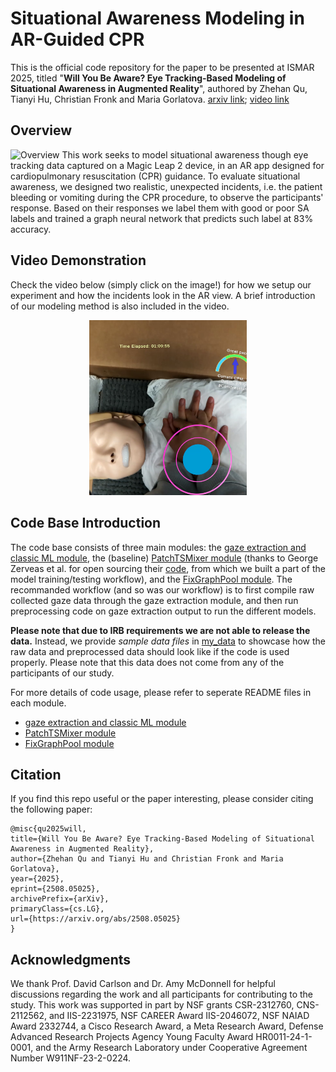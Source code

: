 # Situational Awareness Modeling in AR-Guided CPR
This is the official code repository for the paper to be presented at ISMAR 2025, titled "**Will You Be Aware? Eye Tracking-Based Modeling of Situational Awareness in Augmented Reality**", authored by Zhehan Qu, Tianyi Hu, Christian Fronk and Maria Gorlatova. [arxiv link](https://arxiv.org/abs/2508.05025); [video link](https://youtube.com/shorts/wGF_hvBP-hg?si=Q87Jvc0iydBMBP71)

## Overview
![Overview](assets/teaser.png)
This work seeks to model situational awareness though eye tracking data captured on a Magic Leap 2 device, in an AR app designed for cardiopulmonary resuscitation (CPR) guidance. To evaluate situational awareness, we designed two realistic, unexpected incidents, i.e. the patient bleeding or vomiting during the CPR procedure, to observe the participants' response. Based on their responses we label them with good or poor SA labels and trained a graph neural network that predicts such label at 83% accuracy.

## Video Demonstration
Check the video below (simply click on the image!) for how we setup our experiment and how the incidents look in the AR view. A brief introduction of our modeling method is also included in the video. 
<p align="center">
    <a href="https://youtube.com/shorts/wGF_hvBP-hg?si=Q87Jvc0iydBMBP71">
        <img src="assets/example.png" alt="Watch the video" style="width:50%;">
    </a>
</p>

## Code Base Introduction
The code base consists of three main modules: the [gaze extraction and classic ML module](gaze_extraction), the (baseline) [PatchTSMixer module](time_series_modeling) (thanks to George Zerveas et al. for open sourcing their [code](https://github.com/gzerveas/mvts_transformer), from which we built a part of the model training/testing workflow), and the [FixGraphPool module](fix_graph_pool_modeling). The recommanded workflow (and so was our workflow) is to first compile raw collected gaze data through the gaze extraction module, and then run preprocessing code on gaze extraction output to run the different models. 

**Please note that due to IRB requirements we are not able to release the data.** Instead, we provide *sample data files* in [my_data](my_data) to showcase how the raw data and preprocessed data should look like if the code is used properly. Please note that this data does not come from any of the participants of our study.

For more details of code usage, please refer to seperate README files in each module. 
- [gaze extraction and classic ML module](gaze_extraction/README.md)
- [PatchTSMixer module](time_series_modeling/README.md)
- [FixGraphPool module](fix_graph_pool_modeling/README.md)


## Citation
If you find this repo useful or the paper interesting, please consider citing the following paper:
```
@misc{qu2025will,
title={Will You Be Aware? Eye Tracking-Based Modeling of Situational Awareness in Augmented Reality},
author={Zhehan Qu and Tianyi Hu and Christian Fronk and Maria Gorlatova},
year={2025},
eprint={2508.05025},
archivePrefix={arXiv},
primaryClass={cs.LG},
url={https://arxiv.org/abs/2508.05025}
}
```
## Acknowledgments
We thank Prof. David Carlson and Dr. Amy McDonnell for helpful discussions regarding the work and all participants for contributing to the study. This work was supported in part by NSF grants CSR-2312760, CNS-2112562, and IIS-2231975, NSF CAREER Award IIS-2046072, NSF NAIAD Award 2332744, a Cisco Research Award, a Meta Research Award, Defense Advanced Research Projects Agency Young Faculty Award HR0011-24-1-0001, and the Army Research Laboratory under Cooperative Agreement Number W911NF-23-2-0224.